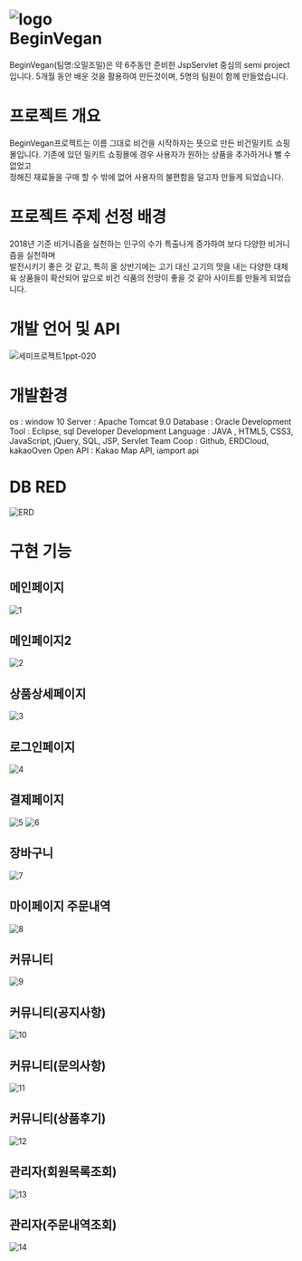 ![logo](https://user-images.githubusercontent.com/85299367/145218665-5ed2ffba-19a0-4af3-9f73-94eca4baf28a.png)  
BeginVegan
=================
BeginVegan(팀명:오밀조밀)은 약 6주동안 준비한 JspServlet 중심의 semi project입니다. 5개월 동안 배운 것을 활용하여 만든것이며, 5명의 팀원이 함께 만들었습니다.

프로젝트 개요
================
BeginVegan프로젝트는 이름 그대로 비건을 시작하자는 뜻으로 만든 비건밀키트 쇼핑몰입니다. 기존에 있던 밀키트 쇼핑몰에 경우 사용자가 원하는 상품을 추가하거나 뺄 수 없었고  
정해진 재료들을 구매 할 수 밖에 없어 사용자의 불편함을 덜고자 만들게 되었습니다.

프로젝트 주제 선정 배경
=======================
2018년 기준 비거니즘을  실천하는 인구의 수가 특출나게 증가하여 보다 다양한 비거니즘을 실천하며  
발전시키기 좋은 것 같고, 특히 올 상반기에는 고기 대신 고기의 맛을 내는 다양한 대체육 상품들이 확산되어 앞으로 비건 식품의 전망이 좋을 것 같아 사이트를 만들게 되었습니다.

개발 언어 및 API
=========================
![세미프로젝트1ppt-020](https://user-images.githubusercontent.com/85299367/145222186-5ad30f63-2c32-4e6b-952d-4615ae0b74cc.jpg)  

개발환경 
==============
os : window 10
Server : Apache Tomcat 9.0
Database : Oracle
Development Tool : Eclipse, sql Developer
Development Language :  JAVA , HTML5, CSS3, JavaScript, jQuery, SQL, JSP, Servlet
Team Coop : Github, ERDCloud, kakaoOven
Open API : Kakao Map API, iamport api

DB RED
===================
![ERD](https://user-images.githubusercontent.com/85299367/145320573-71f18416-9991-4644-a212-f6cc7092c25d.PNG)

구현 기능 
===============
## 메인페이지
![1](https://user-images.githubusercontent.com/85299367/145407620-4a33e2d8-ccdb-458d-9e16-284fe360b18f.PNG)
## 메인페이지2
![2](https://user-images.githubusercontent.com/85299367/145407851-887a5a9f-ed65-491d-a890-e9a0d2f0a076.PNG)
## 상품상세페이지
![3](https://user-images.githubusercontent.com/85299367/145407987-5378d612-0945-4ab6-867d-fa590990c906.PNG)
## 로그인페이지
![4](https://user-images.githubusercontent.com/85299367/145408897-6d8fc665-fa09-47ed-94e8-02a8ecfbc0b8.PNG)
## 결제페이지
![5](https://user-images.githubusercontent.com/85299367/145408931-905ad1c8-274e-4baa-9481-d5c434aae646.PNG)
![6](https://user-images.githubusercontent.com/85299367/145408956-d8dd9d35-0792-413f-b9ff-0f5e624ffccf.PNG)
## 장바구니
![7](https://user-images.githubusercontent.com/85299367/145408988-431ca752-8422-4ea8-b88d-ea4444345678.PNG)
## 마이페이지 주문내역
![8](https://user-images.githubusercontent.com/85299367/145409018-3b10b099-68ac-494c-96fd-fe48aca26684.PNG)
## 커뮤니티
![9](https://user-images.githubusercontent.com/85299367/145409042-91784d8f-4b97-48e5-b24e-e4087396bc47.PNG)
## 커뮤니티(공지사항)
![10](https://user-images.githubusercontent.com/85299367/145409072-77e9b1ee-a6ae-4e5c-8811-ad1b62d67416.PNG)
## 커뮤니티(문의사항)
![11](https://user-images.githubusercontent.com/85299367/145409185-e0d55ef3-928e-4a89-80d0-2fd698cfdcfc.PNG)
## 커뮤니티(상품후기)
![12](https://user-images.githubusercontent.com/85299367/145409213-1904ce50-4abe-415e-93e1-4eb98bb0c275.PNG)
## 관리자(회원목록조회)
![13](https://user-images.githubusercontent.com/85299367/145409233-58cf88d9-8ac9-4506-902d-a0f296b54ecd.PNG)
## 관리자(주문내역조회)
![14](https://user-images.githubusercontent.com/85299367/145409273-2c09e674-1f41-4add-8d16-e29be7a593e3.png)
